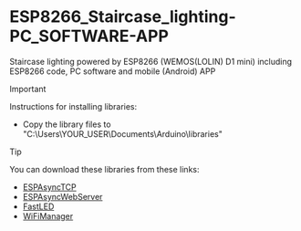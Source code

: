 # ESP8266_Staircase_lighting-PC_SOFTWARE-APP
Staircase lighting powered by ESP8266 (WEMOS(LOLIN) D1 mini) including ESP8266 code, PC software and mobile (Android) APP

> [!IMPORTANT]
> Instructions for installing libraries:
> - Copy the library files to "C:\Users\YOUR_USER\Documents\Arduino\libraries"

> [!TIP]
> You can download these libraries from these links:
> - [ESPAsyncTCP](https://github.com/me-no-dev/ESPAsyncTCP)
> - [ESPAsyncWebServer](https://github.com/me-no-dev/ESPAsyncWebServer)
> - [FastLED](https://github.com/FastLED/FastLED)
> - [WiFiManager](https://github.com/tzapu/WiFiManager)
